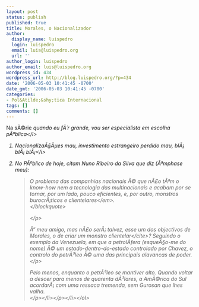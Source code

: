 ```yaml
---
layout: post
status: publish
published: true
title: Morales, o Nacionalizador
author:
  display_name: luispedro
  login: luispedro
  email: luis@luispedro.org
  url: ''
author_login: luispedro
author_email: luis@luispedro.org
wordpress_id: 434
wordpress_url: http://blog.luispedro.org/?p=434
date: '2006-05-03 10:41:45 -0700'
date_gmt: '2006-05-03 10:41:45 -0700'
categories:
- Pol&Atilde;&shy;tica Internacional
tags: []
comments: []
---
```

<p>Na s&Atilde;&copy;rie <i>quando eu f&Atilde;&acute;r grande, vou ser especialista em escolha p&Atilde;&ordm;blica<&#47;i></p>
<ol>
<li>
<p>Nacionaliza&Atilde;&sect;&Atilde;&micro;es mau, investimento estrangeiro perdido mau, <i>bl&Atilde;&iexcl; bl&Atilde;&iexcl; bl&Atilde;&iexcl;<&#47;i></p>
<li>
<p>No P&Atilde;&ordm;blico de hoje, citam Nuno Ribeiro da Silva que diz (&Atilde;&ordf;mphase meu):</p>
<blockquote><p>
O problema das companhias nacionais &Atilde;&copy; que n&Atilde;&pound;o t&Atilde;&ordf;m o know-how nem a tecnologia das multinacionais e acabam por se tornar, por um lado, pouco eficientes, e, por outro, <em>monstros burocr&Atilde;&iexcl;ticos e clientelares<&#47;em>.<br />
<&#47;blockquote></p>
<p><&#47;p>
<p>&Atilde;&ldquo; meu amigo, mas n&Atilde;&pound;o ser&Atilde;&iexcl; talvez, esse um dos objectivos de Morales, o de criar um <cite>monstro clientelar<&#47;cite>? Seguindo o exemplo da Venezuela, em que a petrol&Atilde;&shy;fera (esque&Atilde;&sect;o-me do nome) &Atilde;&copy; um estado-dentro-do-estado controlado por Chavez, o controlo do petr&Atilde;&sup3;leo &Atilde;&copy; uma das principais alavancas de poder.<br />
<&#47;p>
<p>Pelo menos, enquanto o petr&Atilde;&sup3;leo se mantiver alto. Quando voltar a descer para menos de quarenta d&Atilde;&sup3;lares, a Am&Atilde;&copy;rica do Sul acordar&Atilde;&iexcl; com uma ressaca tremenda, sem Gurosan que lhes valha.<br />
<&#47;p><&#47;li><&#47;p><&#47;li><&#47;ol></p>
